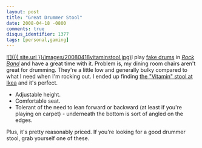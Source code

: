 ```yaml
---
layout: post
title: "Great Drummer Stool"
date: 2008-04-18 -0800
comments: true
disqus_identifier: 1377
tags: [personal,gaming]
---
```

[![]({{ site.url }}/images/20080418vitaminstool.jpg)](http://www.ikea.com/us/en/catalog/products/90118811)I
play [fake
drums](http://www.amazon.com/gp/product/B000TT2D2A?ie=UTF8&tag=mhsvortex&linkCode=as2&camp=1789&creative=9325&creativeASIN=B000TT2D2A)
in *[Rock
Band](http://www.amazon.com/gp/product/B000TT4GBG?ie=UTF8&tag=mhsvortex&linkCode=as2&camp=1789&creative=9325&creativeASIN=B000TT4GBG)*
and have a great time with it. Problem is, my dining room chairs aren't
great for drumming. They're a little low and generally bulky compared to
what I need when I'm rocking out. I ended up finding [the "Vitamin"
stool at Ikea](http://www.ikea.com/us/en/catalog/products/90118811) and
it's perfect.

-   Adjustable height.
-   Comfortable seat.
-   Tolerant of the need to lean forward or backward (at least if you're
    playing on carpet) - underneath the bottom is sort of angled on the
    edges.

Plus, it's pretty reasonably priced. If you're looking for a good
drummer stool, grab yourself one of these.

